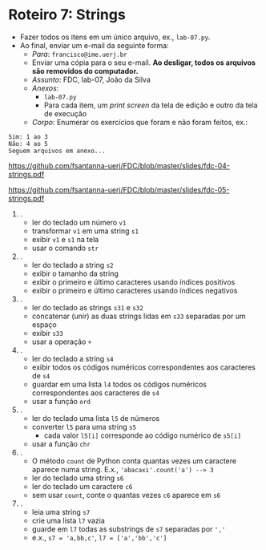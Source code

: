 <meta http-equiv="Content-Type" content="text/html; charset=UTF-8"/></p>

Roteiro 7: Strings
==================

- Fazer todos os itens em um único arquivo, ex., `lab-07.py`.
- Ao final, enviar um e-mail da seguinte forma:
    - *Para*: `francisco@ime.uerj.br`
    - Enviar uma cópia para o seu e-mail.
      **Ao desligar, todos os arquivos são removidos do computador.**
    - *Assunto*: FDC, lab-07, João da Silva
    - *Anexos*:
        - `lab-07.py`
        - Para cada item, um *print screen* da tela de edição e outro da tela de execução
    - *Corpo*: Enumerar os exercícios que foram e não foram feitos, ex.:

```
Sim: 1 ao 3
Não: 4 ao 5
Seguem arquivos em anexo...
```

<https://github.com/fsantanna-uerj/FDC/blob/master/slides/fdc-04-strings.pdf>

<https://github.com/fsantanna-uerj/FDC/blob/master/slides/fdc-05-strings.pdf>

1. .
    - ler do teclado um número `v1`
    - transformar `v1` em uma string `s1`
    - exibir `v1` e `s1` na tela
    - usar o comando `str`
2. .
    - ler do teclado a string `s2`
    - exibir o tamanho da string
    - exibir o primeiro e último caracteres usando índices positivos
    - exibir o primeiro e último caracteres usando índices negativos
3. .
    - ler do teclado as strings `s31` e `s32`
    - concatenar (unir) as duas strings lidas em `s33` separadas por um espaço
    - exibir `s33`
    - usar a operação `+`
4. .
    - ler do teclado a string `s4`
    - exibir todos os códigos numéricos correspondentes aos caracteres de `s4`
    - guardar em uma lista `l4` todos os códigos numéricos correspondentes
      aos caracteres de `s4`
    - usar a função `ord`
5. .
    - ler do teclado uma lista `l5` de números
    - converter `l5` para uma string `s5`
        - cada valor `l5[i]` corresponde ao código numérico de `s5[i]`
    - usar a função `chr`
6. .
    - O método `count` de Python conta quantas vezes um caractere aparece numa
      string. E.x., `'abacaxi'.count('a') --> 3`
    - ler do teclado uma string `s6`
    - ler do teclado um caractere `c6`
    - sem usar `count`, conte o quantas vezes `c6` aparece em `s6`
7. .
    - leia uma string `s7`
    - crie uma lista `l7` vazia
    - guarde em `l7` todas as substrings de `s7` separadas por `','`
    - e.x., `s7 = 'a,bb,c'`, `l7 = ['a','bb','c']`
